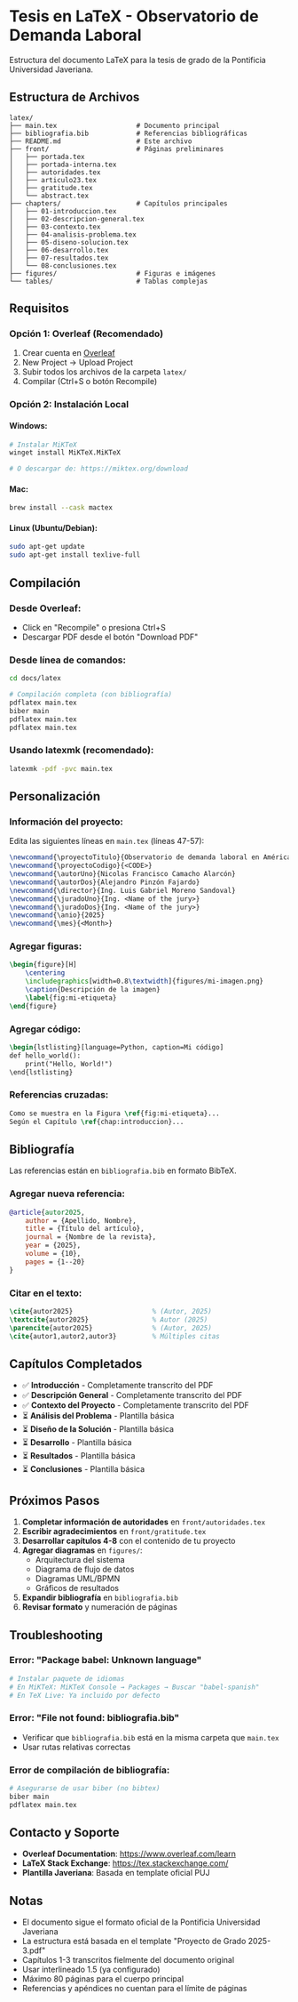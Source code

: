 # Tesis en LaTeX - Observatorio de Demanda Laboral

Estructura del documento LaTeX para la tesis de grado de la Pontificia Universidad Javeriana.

## Estructura de Archivos

```
latex/
├── main.tex                    # Documento principal
├── bibliografia.bib            # Referencias bibliográficas
├── README.md                   # Este archivo
├── front/                      # Páginas preliminares
│   ├── portada.tex
│   ├── portada-interna.tex
│   ├── autoridades.tex
│   ├── articulo23.tex
│   ├── gratitude.tex
│   └── abstract.tex
├── chapters/                   # Capítulos principales
│   ├── 01-introduccion.tex
│   ├── 02-descripcion-general.tex
│   ├── 03-contexto.tex
│   ├── 04-analisis-problema.tex
│   ├── 05-diseno-solucion.tex
│   ├── 06-desarrollo.tex
│   ├── 07-resultados.tex
│   └── 08-conclusiones.tex
├── figures/                    # Figuras e imágenes
└── tables/                     # Tablas complejas
```

## Requisitos

### Opción 1: Overleaf (Recomendado)
1. Crear cuenta en [Overleaf](https://www.overleaf.com)
2. New Project → Upload Project
3. Subir todos los archivos de la carpeta `latex/`
4. Compilar (Ctrl+S o botón Recompile)

### Opción 2: Instalación Local

#### Windows:
```bash
# Instalar MiKTeX
winget install MiKTeX.MiKTeX

# O descargar de: https://miktex.org/download
```

#### Mac:
```bash
brew install --cask mactex
```

#### Linux (Ubuntu/Debian):
```bash
sudo apt-get update
sudo apt-get install texlive-full
```

## Compilación

### Desde Overleaf:
- Click en "Recompile" o presiona Ctrl+S
- Descargar PDF desde el botón "Download PDF"

### Desde línea de comandos:
```bash
cd docs/latex

# Compilación completa (con bibliografía)
pdflatex main.tex
biber main
pdflatex main.tex
pdflatex main.tex
```

### Usando latexmk (recomendado):
```bash
latexmk -pdf -pvc main.tex
```

## Personalización

### Información del proyecto:
Edita las siguientes líneas en `main.tex` (líneas 47-57):
```latex
\newcommand{\proyectoTitulo}{Observatorio de demanda laboral en América Latina}
\newcommand{\proyectoCodigo}{<CODE>}
\newcommand{\autorUno}{Nicolas Francisco Camacho Alarcón}
\newcommand{\autorDos}{Alejandro Pinzón Fajardo}
\newcommand{\director}{Ing. Luis Gabriel Moreno Sandoval}
\newcommand{\juradoUno}{Ing. <Name of the jury>}
\newcommand{\juradoDos}{Ing. <Name of the jury>}
\newcommand{\anio}{2025}
\newcommand{\mes}{<Month>}
```

### Agregar figuras:
```latex
\begin{figure}[H]
    \centering
    \includegraphics[width=0.8\textwidth]{figures/mi-imagen.png}
    \caption{Descripción de la imagen}
    \label{fig:mi-etiqueta}
\end{figure}
```

### Agregar código:
```latex
\begin{lstlisting}[language=Python, caption=Mi código]
def hello_world():
    print("Hello, World!")
\end{lstlisting}
```

### Referencias cruzadas:
```latex
Como se muestra en la Figura \ref{fig:mi-etiqueta}...
Según el Capítulo \ref{chap:introduccion}...
```

## Bibliografía

Las referencias están en `bibliografia.bib` en formato BibTeX.

### Agregar nueva referencia:
```bibtex
@article{autor2025,
    author = {Apellido, Nombre},
    title = {Título del artículo},
    journal = {Nombre de la revista},
    year = {2025},
    volume = {10},
    pages = {1--20}
}
```

### Citar en el texto:
```latex
\cite{autor2025}                    % (Autor, 2025)
\textcite{autor2025}                % Autor (2025)
\parencite{autor2025}               % (Autor, 2025)
\cite{autor1,autor2,autor3}         % Múltiples citas
```

## Capítulos Completados

- ✅ **Introducción** - Completamente transcrito del PDF
- ✅ **Descripción General** - Completamente transcrito del PDF
- ✅ **Contexto del Proyecto** - Completamente transcrito del PDF
- ⏳ **Análisis del Problema** - Plantilla básica
- ⏳ **Diseño de la Solución** - Plantilla básica
- ⏳ **Desarrollo** - Plantilla básica
- ⏳ **Resultados** - Plantilla básica
- ⏳ **Conclusiones** - Plantilla básica

## Próximos Pasos

1. **Completar información de autoridades** en `front/autoridades.tex`
2. **Escribir agradecimientos** en `front/gratitude.tex`
3. **Desarrollar capítulos 4-8** con el contenido de tu proyecto
4. **Agregar diagramas** en `figures/`:
   - Arquitectura del sistema
   - Diagrama de flujo de datos
   - Diagramas UML/BPMN
   - Gráficos de resultados
5. **Expandir bibliografía** en `bibliografia.bib`
6. **Revisar formato** y numeración de páginas

## Troubleshooting

### Error: "Package babel: Unknown language"
```bash
# Instalar paquete de idiomas
# En MiKTeX: MiKTeX Console → Packages → Buscar "babel-spanish"
# En TeX Live: Ya incluido por defecto
```

### Error: "File not found: bibliografia.bib"
- Verificar que `bibliografia.bib` está en la misma carpeta que `main.tex`
- Usar rutas relativas correctas

### Error de compilación de bibliografía:
```bash
# Asegurarse de usar biber (no bibtex)
biber main
pdflatex main.tex
```

## Contacto y Soporte

- **Overleaf Documentation**: https://www.overleaf.com/learn
- **LaTeX Stack Exchange**: https://tex.stackexchange.com/
- **Plantilla Javeriana**: Basada en template oficial PUJ

## Notas

- El documento sigue el formato oficial de la Pontificia Universidad Javeriana
- La estructura está basada en el template "Proyecto de Grado 2025-3.pdf"
- Capítulos 1-3 transcritos fielmente del documento original
- Usar interlineado 1.5 (ya configurado)
- Máximo 80 páginas para el cuerpo principal
- Referencias y apéndices no cuentan para el límite de páginas
